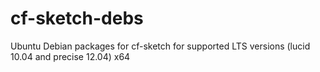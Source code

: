 cf-sketch-debs
==============

Ubuntu Debian packages for cf-sketch for supported LTS versions (lucid 10.04 and precise 12.04) x64